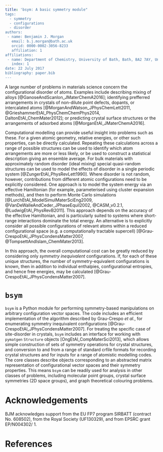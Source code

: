 ```yaml
---
title: 'bsym: A basic symmetry module"
tags:  
  - symmetry
  - configurations
  - disorder
authors:  
 - name: Benjamin J. Morgan  
   email: b.j.morgan@bath.ac.uk  
   orcid: 0000-0002-3056-8233  
   affiliation: 1  
affiliations:  
 - name: Department of Chemistry, University of Bath, Bath, BA2 7AY, United Kingdom.  
   index: 1  
date: 22 July 2017  
bibliography: paper.bib
---
```


A large number of problems in materials science concern the configurational disorder of atoms. Examples include describing mixing of alloys [@GanoseAndScanlon_JMaterChemA2016]; identifying prefferred arrangements in crystals of non-dilute point defects, dopants, or intercalated atoms [@MorganAndWatson_JPhysChemLett2011, @GrieshammerEtAl_PhysChemChemPhys2014, DaltonEtAl_ChemMater2012]; or predicting crystal surface structures or the arrangements of adsorbed atoms [@MorganEtAl_JMaterChemA2016].

Computational modelling can provide useful insight into problems such as these. For a given atomic geometry, relative energies, or other such properties, can be directly calculated. Repeating these calculations across a range of possible structures can be used to identify which atom arrangements are more or less likely, or be used to construct a statistical description giving an ensemble average.
For bulk materials with approximately random disorder (ideal mixing) special quasi-random structures can be used to model the effects of disorder in a single periodic system [@ZungerEtAl_PhysRevLett1990]. Where disorder is not random, however, contributions from different atomic configurations need to be explicitly considered. One approach is to model the system energy via an effective Hamiltonian (for example, parameterised using cluster expansion methods), and then to perform Monte Carlo simulations [@LurchEtAl_ModelSimulMaterSciEng2009, @VanDeWalleAndCeder_JPhaseEquil2002, @CASM_v0.2.1, @LudwigEtAl_PhysRevB2011]. This approach depends on the accuracy of the effective Hamiltonian, and is particularly suited to systems where short-range interactions dominate the total energy. An alternative is to explicitly consider all possible configurations of relevant atoms within a reduced configurational space (e.g. a computationally tractable supercell) [@Grau-CrespoEtAl_JPhysCondensMatter2007, @TompsettAndIslam_ChemMater2013]. 

In this approach, the overall computational cost can be greatly reduced by considering only *symmetry inequivalent* configurations. If, for each of these unique structures, the number of symmetry-equivalent configurations is known, then in addition to individual enthalpies, configurational entropies, and hence free energies, may be calculated [@Grau-CrespoEtAl_JPhysCondensMatter2007]. 

# `bsym`

`bsym` is a Python module for performing symmetry-based manipulations on arbitrary configuration vector spaces. 
The code includes an efficient implementation of the algorithm described by Grau-Crespo *et al.*, for enumerating symmetry inequivalent configurations [@Grau-CrespoEtAl_JPhysCondensMatter2007].
For treating the specific case of site-disorder in crystals, `bsym` includes an interface for working with `pymatgen` `Structure` objects [OngEtAl_CompMaterSci2013], which allows simple construction of sets of symmetry operations for crystal structures, and conversion to and from a range of standard crfile formats for recording crystal structures and for inputs for a range of atomistic modelling codes. 
The core classes describe objects corresponding to an abstracted matrix representation of configurational vector spaces and their symmetry properties. This means `bsym` can be readily used for analysis in other classes of problems, including molecular point groups, crystal surface symmetries (2D space groups), and graph theoretical colouring problems.

# Acknowledgements

BJM acknowledges support from the EU FP7 program SIRBATT (contract No. 608502), from the Royal Society (UF130329), and from EPSRC grant EP/N004302/ 1.

# References

